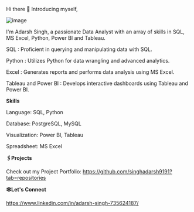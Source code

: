 Hi there 👋 Introducing myself,

![image](https://github.com/singhadarsh9191/singhadarsh9191/assets/135518627/b18cfd27-77ec-40af-9957-bfc67f3b5ff5)


I'm Adarsh Singh, a passionate Data Analyst with an array of skills in SQL, MS Excel, Python, Power BI and Tableau.

SQL : Proficient in querying and manipulating data with SQL.

Python : Utilizes Python for data wrangling and advanced analytics.

Excel : Generates reports and performs data analysis using MS Excel.

Tableau and Power BI : Develops interactive dashboards using Tableau and Power BI.


**Skills**

Language: SQL, Python

Database: PostgreSQL, MySQL

Visualization: Power BI, Tableau

Spreadsheet: MS Excel

**🖇️Projects**

Check out my Project Portfolio: https://github.com/singhadarsh9191?tab=repositories

**🕸️Let's Connect**

https://www.linkedin.com/in/adarsh-singh-735624187/
